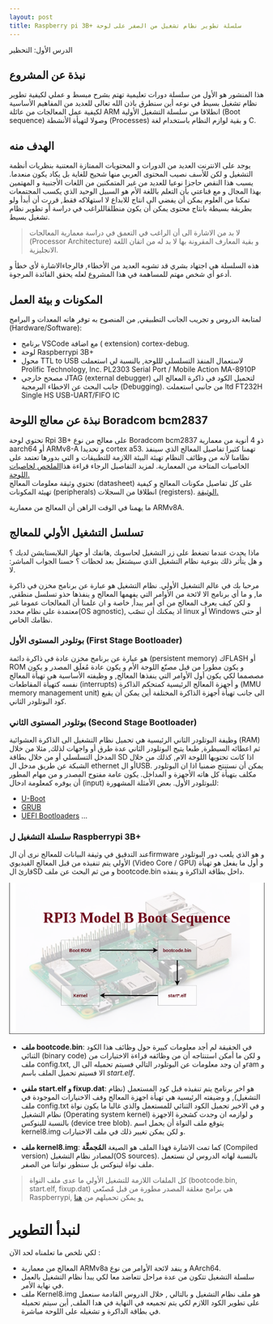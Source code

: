 ```yaml
---
layout: post
title: Raspberry pi 3B+ سلسلة تطوير نظام تشغيل من الصفر على لوحة
---
```


الدرس الأول: التحظير

## نبذة عن المشروع
هذا المنشور هو الأول من سلسلة دورات تعليمية تهتم بشرح مبسط و عملي لكيفية تطوير نظام تشغيل بسيط في نوعه أين سنطرق باذن الله تعالى للعديد من المفاهيم الأساسية لكيفية عمل المعالجات من عائلة ARM انطلاقا من سلسلة التشغيل الأولية (Boot sequence) وصولا لتهيأة الأنشطة (Processes) و بقية لوازم النظام باستخدام لغة C.

##  الهدف منه
يوجد على الانترنت العديد من الدورات و المحتويات الممتازة المعتنية بنظريات أنظمة التشغيل و لكن للأسف نصيب المحتوى العربي منها شحيح للغاية بل يكاد يكون منعدما.
يسبب هذا النقص حاجزا نوعيا للعديد من غير المتمكنين من اللغات الأجنبية و المهتمين بهذا المجال و مع قناعتي بأن التعلم باللغة الأم هو السبيل الوحيد الذي يكسب المجتمعات تمكنا من العلوم يمكن أن يفضي الى انتاج للابداع لا استهلاكه فقط, قررت أن أبدأ ولو بطريقة بسيطة بانتاج محتوى يمكن أن يكون منطلقاللراغب في دراسة أو تطوير نظام تشغيل بسيط.
>لا بد من الاشارة الى أن الراغب في التعمق في دراسة معمارية المعالجات (Processor Architecture) و بقية المعارف المقرونة بها لا بد له من اتقان اللغة الانجليزية.

هذه السلسلة هي اجتهاد بشري قد تشوبه العديد من الأخطاء, فالرجاءالاشارة لأي خطأ و أدعو أي شخص مهتم للمساهمة في هذا المشروع لعله يحقق الفائدة المرجوة.

## المكونات و بيئة العمل
لمتابعة الدروس و تجريب الجانب التطبيقي, من المنصوح به توفر هاته المعدات و البرامج (Hardware/Software):
- برنامج VSCode مع اضافة ( extension) cortex-debug.
- لوحة Raspberrypi 3B+
- محول TTL to USB لاستعمال المنفذ التسلسلي لللوحة, بالنسبة لي استعملت Prolific Technology, Inc. PL2303 Serial Port / Mobile Action MA-8910P
- مصحح خارجي JTAG (external debugger) لتحميل الكود في ذاكرة المعالج الى جانب البحث عن الاخطاء البرمجية (Debugging).
من جانبي استعملت ltd FT232H Single HS USB-UART/FIFO IC 

## نبذة عن معالج اللوحة Boradcom bcm2837

تحتوي لوحة Rpi 3B+ على معالج من نوع Boradcom bcm2837 ذو 4 أنوية من معمارية aarch64 أو ARMv8-A و تحديدا cortex a53. تهمنا كثيرا تفاصيل المعالج الذي سينفذ نظامنا لأنه من وظائف النظام تهيئة البيئة اللازمة للتطبيقات و التي بدورها تعتمد على الخاصيات المتاحة من المعمارية.
لمزيد التفاصيل الرجاء قراءة هذا[الملخص لخاصيات اللوحة.](https://datasheets.raspberrypi.com/rpi3/raspberry-pi-3-b-plus-product-brief.pdf)  
تحتوي وثيقة معلومات المعالج (datasheet) على كل تفاصيل مكونات المعالج و كيفية تهيئة المكونات (peripherals) انطلاقا من السجلات (registers). [الوثيقة.](https://github.com/raspberrypi/documentation/files/1888662/BCM2837-ARM-Peripherals.-.Revised.-.V2-1.pdf)

ما يهمنا في الوقت الراهن أن المعالج من معمارية ARMv8A.

## تسلسل التشغيل الأولي للمعالج
 
ماذا يحدث عندما تضغط على زر التشغيل لحاسوبك ,هاتفك أو جهاز البلايستايشن لديك ؟ و هل يتأثر ذلك بنوعية نظام التشغيل الذي سيشتغل بعد لحظات ؟ حسنا الجواب المباشر: لا.

مرحبا بك في عالم التشغيل الأولي. نظام التشغيل هو عبارة عن برنامج مخزن في ذاكرة ما, و ما أي برنامج الا لائحة من الأوامر التي يفهمها المعالج و ينفذها حذو تسلسل منطقي, و لكن كيف يعرف المعالج من أي أمر يبدأ, خاصة و ان علمنا أن المعالجات عموما غير معتمدة على نظام محدد(OS agnostic), اذ يمكنك أن تنصّب linux أو Windows أو حتى نظامك الخاص.

### بوتلودر المستوى الأول (First Stage Bootloader)

هو عبارة عن برنامج مخزن عادة في ذاكرة دائمة (persistent memory) كFLASH أو ROM و يكون مطورا من قبل مصنّع اللوحة الأم و يكون عادة مُغلَق المصدر و يكون مصصمما لكي يكون أول الأوامر التي ينفذها المعالج, و وظيفته الأساسية هي تهيأة المعالج نفسه كتهيأة المقاطعات (interrupts) و أجهزة المعالج الرئيسية كمتحكم الذاكرة (MMU memory management unit) الى جانب تهيأة أجهزة الذاكرة المختلفة أين يمكن أن يقبع كود البوتلودر الثاني.

### بوتلودر المستوى الثاني (Second Stage Bootloader)

وظيفة البوتلودر الثاني الرئيسية هي تحميل نظام التشغيل الى الذاكرة العشوائية (RAM) ثم اعطائه السيطرة, طبعا يتيح البوتلودر الثاني عدة طرق أو واجهات لذلك, مثلا من خلال المدخل التسلسلي أو من خلال بطاقة SD اذا كانت تحتويها اللوحة الام, كذلك من خلال الشبكة عن طريق مدخل ال ethernet أو الUSB.
يمكن أن نستنتج ضمنيا اذا ان البوتلودر مكلف بتهيأة كل هاته الأجهزة و المداخل. يكون عامة مفتوح المصدر و من مهام المطور أن يوفره كمعلومة ادخال (input) للبوتلودر الأول.
بعض الأمثلة المشهورة: 
- [U-Boot](https://www.denx.de/wiki/U-Boot)
- [GRUB](https://www.gnu.org/software/grub/)
- [UEFI Bootloaders](https://wiki.osdev.org/UEFI) ...
###  سلسلة التشغيل ل Raspberrypi 3B+

عند التدقيق في وثيقة البيانات للمعالج نرى أن الfirmware و هو الذي يلعب دور البوتلودر الأولي يتم تنفيذه من قبل المعالج الفيديوي (Video Core / GPU) و أول ما 
يفعل هو تهيأة قارئ الSD و من ثم البحث عن ملف bootcode.bin داخل بطاقة الذاكرة و ينفذه.

![](../images/rpi3b-boot-sequence.png)

 - **ملف bootcode.bin**:
 في الحقيقة لم أجد معلومات كبيرة حول وظائف هذا الكود الثنائي (binary code) و لكن ما أمكن استنتاجه أن من وظائفه قراءة الاختيارات من ملف config.txt, و ان وجد معلومات عن البوتلودر التالي فسيتم تحميله الى الram و الا فسيتم تحميل الملف باسم *start.elf*.
 
  - **ملفي start.elf و fixup.dat**:
  هو اخر برنامج يتم تنفيذه قبل كود المستعمل (نظام التشغيل), و وضيفته الرئيسية هي تهيأة اجهزة المعالج وفف الاخنيارات الموجودة في ملف config.txt و في الاخير تحميل الكود الثنائي للمستعمل والذي غالبا ما يكون نواة نظام التشغيل (Operating system kernel) و لوازمه ان وجدت كشجرة الاجهزة بالنسبة للينوكس (device tree blob).
يتوقع ملف النواة أن يحمل اسم kernel8.img و لكن يمكن تغيير ذلك في ملف الاختيارات.

  - **ملف kernel8.img**:
كما تمت الاشارة فهذا الملف هو الصيغة **المُجمعًّة** (Compiled version) لمصادر نظام التشغيل(OS sources).
بالنسبة لهاته الدروس لن نستعمل ملف نواة لينوكس بل سنطور نواتنا من الصفر.

> كل الملفات اللازمة للتشغيل الأولي ما عدى ملف النواة (bootcode.bin, start.elf, fixup.dat) هي برامج مغلقة المصدر مطورة من قبل مٌصنّعي Raspberrypi, و يمكن تحميلهم من [هنا.](https://github.com/raspberrypi/firmware/tree/master/boot)

# لنبدأ التطوير

لكي نلخص ما تعلمناه لحد الآن :
- المعالج من معمارية ARMv8a و ينفد لائحة الأوامر من نوع AArch64.
- سلسلة التشغيل تتكون من عدة مراحل تتعاضد معا لكي يبدأ نظام التشغيل بالعمل في نهاية الأمر.
- ملف  Kernel8.img هو ملف نظام التشغيل و بالتالي , خلال الدروس القادمة سنعمل على تطوير الكود اللازم لكي يتم تجميعه في النهاية في هدا الملف, أين سيتم تحميله في بطاقة الداكرة و تشغيله على اللوحة مباشرة.
